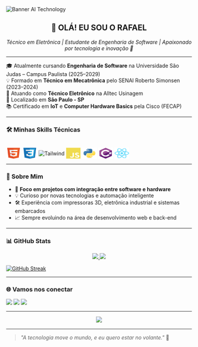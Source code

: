 <div class="banner">
  <img src="https://github.com/user-attachments/assets/4282832c-d32b-445b-85a7-b3338a3cfa08" alt="Banner AI Technology">
</div>

<h2 align="center">👋 OLÁ! EU SOU O RAFAEL</h2>

<p align="center"><i>Técnico em Eletrônica | Estudante de Engenharia de Software | Apaixonado por tecnologia e inovação 🚀</i></p>

---

🎓 Atualmente cursando **Engenharia de Software** na Universidade São Judas – Campus Paulista (2025–2029)  
💡 Formado em **Técnico em Mecatrônica** pelo SENAI Roberto Simonsen (2023–2024)  
💼 Atuando como **Técnico Eletrônico** na Alltec Usinagem  
📍 Localizado em **São Paulo - SP**  
📚 Certificado em **IoT** e **Computer Hardware Basics** pela Cisco (FECAP)

---

### 🛠️ Minhas Skills Técnicas

<div style="display: inline_block"><br>
  <img align="center" alt="HTML" height="30" width="40" src="https://raw.githubusercontent.com/devicons/devicon/master/icons/html5/html5-original.svg">
  <img align="center" alt="CSS" height="30" width="40" src="https://raw.githubusercontent.com/devicons/devicon/master/icons/css3/css3-original.svg">
  <img align="center" alt="Tailwind" height="30" width="40" src="https://www.svgrepo.com/show/374118/tailwind.svg">
  <img align="center" alt="JavaScript" height="30" width="40" src="https://raw.githubusercontent.com/devicons/devicon/master/icons/javascript/javascript-plain.svg">
  <img align="center" alt="Python" height="30" width="40" src="https://raw.githubusercontent.com/devicons/devicon/master/icons/python/python-original.svg">
  <img align="center" alt="CSharp" height="30" width="40" src="https://raw.githubusercontent.com/devicons/devicon/master/icons/csharp/csharp-original.svg">
  <img align="center" alt="React" height="30" width="40" src="https://raw.githubusercontent.com/devicons/devicon/master/icons/react/react-original.svg">
</div>

---

### 💬 Sobre Mim

- 🎯 **Foco em projetos com integração entre software e hardware**
- 💡 Curioso por novas tecnologias e automação inteligente
- 🛠️ Experiência com impressoras 3D, eletrônica industrial e sistemas embarcados
- 📈 Sempre evoluindo na área de desenvolvimento web e back-end

---

### 📊 GitHub Stats

<div align="center">
  <a href="https://github.com/rafadani07">
    <img height="160em" src="https://github-readme-stats.vercel.app/api?username=rafadani07&show_icons=true&theme=radical&include_all_commits=true&count_private=true"/>
    <img height="160em" src="https://github-readme-stats.vercel.app/api/top-langs/?username=rafadani07&layout=compact&langs_count=7&theme=radical"/>
  </a>
</div>

[![GitHub Streak](https://streak-stats.demolab.com?user=rafadani07&theme=radical)](https://git.io/streak-stats)

---

### 🌐 Vamos nos conectar

<div> 
  <a href="mailto:rafaeldfer12@gmail.com" target="_blank"><img src="https://img.shields.io/badge/-Gmail-%23333?style=for-the-badge&logo=gmail&logoColor=white" target="_blank"></a>
  <a href="https://www.linkedin.com/in/rafael-daniel-314407321/" target="_blank"><img src="https://img.shields.io/badge/-LinkedIn-%230077B5?style=for-the-badge&logo=linkedin&logoColor=white" target="_blank"></a>
  <a href="https://wa.me/5511932308535" target="_blank"><img src="https://img.shields.io/badge/-WhatsApp-25D366?style=for-the-badge&logo=whatsapp&logoColor=white" target="_blank"></a> 
</div>

---

<p align="center">
  <img src="https://media.giphy.com/media/TilmLMmWrRYYHjLfub/giphy.gif" width="200"/>
</p>

---

> _"A tecnologia move o mundo, e eu quero estar no volante."_ 🚀
